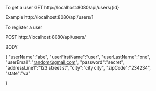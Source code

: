 To get a user
GET http://localhost:8080/api/users/{id}

Example http://localhost:8080/api/users/1


To register a user

POST http://localhost:8080/api/users/

BODY

{
	"userName":"abe",
	 "userFirstName":"user",
	"userLastName":"one",
	"userEmail":"random@gmail.com",
	"password":"secret",
    "addressLine1":"123 street st",
    "city":"city city",
    "zipCode":"234234",
    "state":"va"

}


